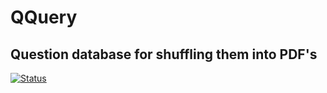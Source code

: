 # QQuery
## Question database for shuffling them into PDF's
[![Status](https://img.shields.io/badge/status-discontinued-red.svg?style=flat)](#)
